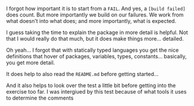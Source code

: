 I forgot how important it is to start from a `FAIL`. And yes, a `[build failed]` does count. But more importantly we build on our failures. We work from what doesn't into what does; and more importantly, what is expected. 

I guess taking the time to explain the package in more detail is helpful. Not that I would really do that much, but it does make things more... detailed.

Oh yeah... I forgot that with statically typed languages you get the nice definitions that hover of packages, variables, types, constants... basically, you get more detail.

It does help to also read the `README.md` before getting started...

And it also helps to look over the test a little bit before getting into the exercise too far. I was intergiued by this test because of what tools it uses to determine the comments